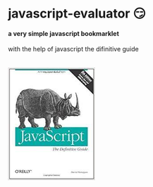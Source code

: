# javascript-evaluator 😏                                                                                                                                                                              
#### a very simple javascript bookmarklet 
 
with the help of javascript the difinitive guide<br/><br/><br/>
![difinitive guide](download.jpg)
